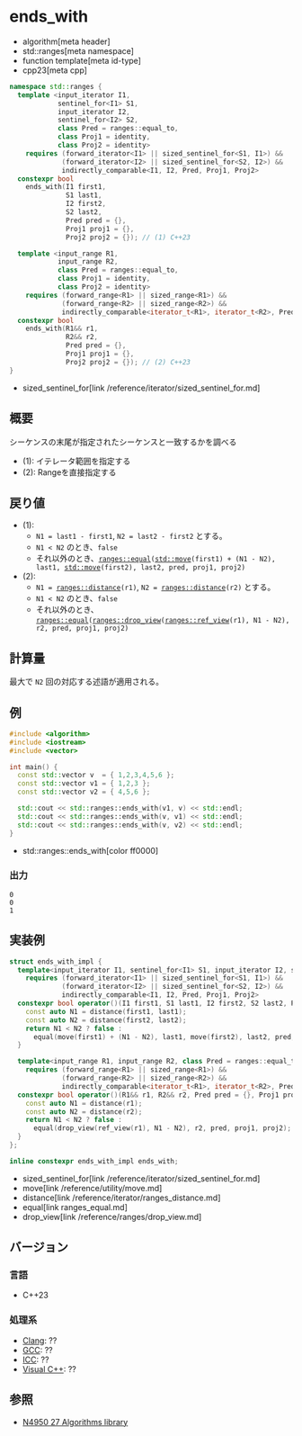 # ends_with
* algorithm[meta header]
* std::ranges[meta namespace]
* function template[meta id-type]
* cpp23[meta cpp]

```cpp
namespace std::ranges {
  template <input_iterator I1,
            sentinel_for<I1> S1,
            input_iterator I2,
            sentinel_for<I2> S2,
            class Pred = ranges::equal_to,
            class Proj1 = identity,
            class Proj2 = identity>
    requires (forward_iterator<I1> || sized_sentinel_for<S1, I1>) &&
             (forward_iterator<I2> || sized_sentinel_for<S2, I2>) &&
             indirectly_comparable<I1, I2, Pred, Proj1, Proj2>
  constexpr bool
    ends_with(I1 first1,
              S1 last1,
              I2 first2,
              S2 last2,
              Pred pred = {},
              Proj1 proj1 = {},
              Proj2 proj2 = {}); // (1) C++23

  template <input_range R1,
            input_range R2,
            class Pred = ranges::equal_to,
            class Proj1 = identity,
            class Proj2 = identity>
    requires (forward_range<R1> || sized_range<R1>) &&
             (forward_range<R2> || sized_range<R2>) &&
             indirectly_comparable<iterator_t<R1>, iterator_t<R2>, Pred, Proj1, Proj2>
  constexpr bool
    ends_with(R1&& r1,
              R2&& r2,
              Pred pred = {},
              Proj1 proj1 = {},
              Proj2 proj2 = {}); // (2) C++23
}
```
* sized_sentinel_for[link /reference/iterator/sized_sentinel_for.md]


## 概要
シーケンスの末尾が指定されたシーケンスと一致するかを調べる

- (1): イテレータ範囲を指定する
- (2): Rangeを直接指定する

## 戻り値

* (1): 
    * `N1 = last1 - first1`, `N2 = last2 - first2` とする。
    * `N1 < N2` のとき、`false`
    * それ以外のとき、[`ranges::equal`](ranges_equal.md)`(`[`std::move`](/reference/utility/move.md)`(first1) + (N1 - N2), last1, `[`std::move`](/reference/utility/move.md)`(first2), last2, pred, proj1, proj2)`
* (2): 
    * `N1 = `[`ranges::distance`](/reference/iterator/ranges_distance.md)`(r1)`, `N2 = `[`ranges::distance`](/reference/iterator/ranges_distance.md)`(r2)` とする。
    * `N1 < N2` のとき、`false`
    * それ以外のとき、[`ranges::equal`](ranges_equal.md)`(`[`ranges::drop_view`](/reference/ranges/drop_view.md)`(`[`ranges::ref_view`](/reference/ranges/ref_view.md)`(r1), N1 - N2), r2, pred, proj1, proj2)`


## 計算量
最大で `N2` 回の対応する述語が適用される。

## 例
```cpp example
#include <algorithm>
#include <iostream>
#include <vector>

int main() {
  const std::vector v  = { 1,2,3,4,5,6 };
  const std::vector v1 = { 1,2,3 };
  const std::vector v2 = { 4,5,6 };

  std::cout << std::ranges::ends_with(v1, v) << std::endl;
  std::cout << std::ranges::ends_with(v, v1) << std::endl;
  std::cout << std::ranges::ends_with(v, v2) << std::endl;
}
```
* std::ranges::ends_with[color ff0000]

### 出力
```
0
0
1
```


## 実装例
```cpp
struct ends_with_impl {
  template<input_iterator I1, sentinel_for<I1> S1, input_iterator I2, sentinel_for<I2> S2, class Pred = ranges::equal_to, class Proj1 = identity, class Proj2 = identity>
    requires (forward_iterator<I1> || sized_sentinel_for<S1, I1>) &&
             (forward_iterator<I2> || sized_sentinel_for<S2, I2>) &&
             indirectly_comparable<I1, I2, Pred, Proj1, Proj2>
  constexpr bool operator()(I1 first1, S1 last1, I2 first2, S2 last2, Pred pred = {}, Proj1 proj1 = {}, Proj2 proj2 = {}) const {
    const auto N1 = distance(first1, last1);
    const auto N2 = distance(first2, last2);
    return N1 < N2 ? false :
      equal(move(first1) + (N1 - N2), last1, move(first2), last2, pred, proj1, proj2);
  }

  template<input_range R1, input_range R2, class Pred = ranges::equal_to, class Proj1 = identity, class Proj2 = identity>
    requires (forward_range<R1> || sized_range<R1>) &&
             (forward_range<R2> || sized_range<R2>) &&
             indirectly_comparable<iterator_t<R1>, iterator_t<R2>, Pred, Proj1, Proj2>
  constexpr bool operator()(R1&& r1, R2&& r2, Pred pred = {}, Proj1 proj1 = {}, Proj2 proj2 = {}) const {
    const auto N1 = distance(r1);
    const auto N2 = distance(r2);
    return N1 < N2 ? false :
      equal(drop_view(ref_view(r1), N1 - N2), r2, pred, proj1, proj2);
  }
};

inline constexpr ends_with_impl ends_with;
```
* sized_sentinel_for[link /reference/iterator/sized_sentinel_for.md]
* move[link /reference/utility/move.md]
* distance[link /reference/iterator/ranges_distance.md]
* equal[link ranges_equal.md]
* drop_view[link /reference/ranges/drop_view.md]

## バージョン
### 言語
- C++23

### 処理系
- [Clang](/implementation.md#clang): ??
- [GCC](/implementation.md#gcc): ??
- [ICC](/implementation.md#icc): ??
- [Visual C++](/implementation.md#visual_cpp): ??


## 参照
- [N4950 27 Algorithms library](https://timsong-cpp.github.io/cppwp/n4950/algorithms)
